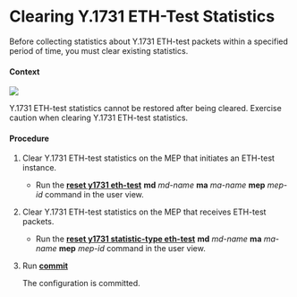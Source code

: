 Clearing Y.1731 ETH-Test Statistics
===================================

Before collecting statistics about Y.1731 ETH-test packets within a specified period of time, you must clear existing statistics.

#### Context

![](../../../../public_sys-resources/note_3.0-en-us.png) 

Y.1731 ETH-test statistics cannot be restored after being cleared. Exercise caution when clearing Y.1731 ETH-test statistics.



#### Procedure

1. Clear Y.1731 ETH-test statistics on the MEP that initiates an ETH-test instance.
   
   
   * Run the [**reset y1731 eth-test**](cmdqueryname=reset+y1731+eth-test) **md** *md-name* **ma** *ma-name* **mep** *mep-id* command in the user view.
2. Clear Y.1731 ETH-test statistics on the MEP that receives ETH-test packets.
   
   
   * Run the [**reset y1731 statistic-type eth-test**](cmdqueryname=reset+y1731+statistic-type+eth-test) **md** *md-name* **ma** *ma-name* **mep** *mep-id* command in the user view.
3. Run [**commit**](cmdqueryname=commit)
   
   
   
   The configuration is committed.